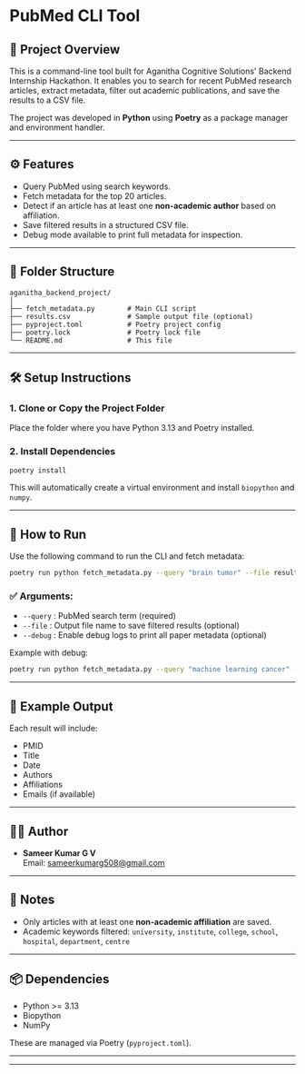 # PubMed CLI Tool

## 🧠 Project Overview
This is a command-line tool built for Aganitha Cognitive Solutions' Backend Internship Hackathon. It enables you to search for recent PubMed research articles, extract metadata, filter out academic publications, and save the results to a CSV file.

The project was developed in **Python** using **Poetry** as a package manager and environment handler.

---

## ⚙️ Features
- Query PubMed using search keywords.
- Fetch metadata for the top 20 articles.
- Detect if an article has at least one **non-academic author** based on affiliation.
- Save filtered results in a structured CSV file.
- Debug mode available to print full metadata for inspection.

---

## 📁 Folder Structure
```
aganitha_backend_project/
│
├── fetch_metadata.py        # Main CLI script
├── results.csv              # Sample output file (optional)
├── pyproject.toml           # Poetry project config
├── poetry.lock              # Poetry lock file
└── README.md                # This file
```

---

## 🛠️ Setup Instructions
### 1. Clone or Copy the Project Folder
Place the folder where you have Python 3.13 and Poetry installed.

### 2. Install Dependencies
```bash
poetry install
```

This will automatically create a virtual environment and install `biopython` and `numpy`.

---

## 🚀 How to Run
Use the following command to run the CLI and fetch metadata:

```bash
poetry run python fetch_metadata.py --query "brain tumor" --file results.csv
```

### ✅ Arguments:
- `--query`  : PubMed search term (required)
- `--file`   : Output file name to save filtered results (optional)
- `--debug`  : Enable debug logs to print all paper metadata (optional)

Example with debug:
```bash
poetry run python fetch_metadata.py --query "machine learning cancer" --file cancer_results.csv --debug
```

---

## 🧪 Example Output
Each result will include:
- PMID
- Title
- Date
- Authors
- Affiliations
- Emails (if available)

---

## 🧑‍💻 Author
- **Sameer Kumar G V**  
  Email: sameerkumarg508@gmail.com

---

## 📌 Notes
- Only articles with at least one **non-academic affiliation** are saved.
- Academic keywords filtered: `university`, `institute`, `college`, `school`, `hospital`, `department`, `centre`

---

## 📦 Dependencies
- Python >= 3.13
- Biopython
- NumPy

These are managed via Poetry (`pyproject.toml`).

---

---
